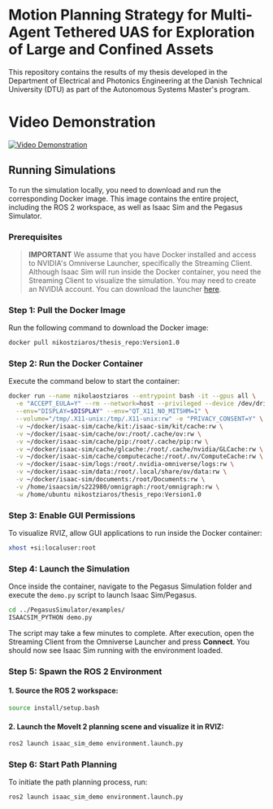 # Motion Planning Strategy for Multi-Agent Tethered UAS for Exploration of Large and Confined Assets

This repository contains the results of my thesis developed in the Department of Electrical and Photonics Engineering at the Danish Technical University (DTU) as part of the Autonomous Systems Master's program.

# Video Demonstration


[![Video Demonstration](https://youtu.be/2MsdKgXXRzo.jpg)](https://youtu.be/2MsdKgXXRzo)


## Running Simulations

To run the simulation locally, you need to download and run the corresponding Docker image. This image contains the entire project, including the ROS 2 workspace, as well as Isaac Sim and the Pegasus Simulator.

### Prerequisites

> **IMPORTANT** We assume that you have Docker installed and access to NVIDIA's Omniverse Launcher, specifically the Streaming Client. Although Isaac Sim will run inside the Docker container, you need the Streaming Client to visualize the simulation. You may need to create an NVIDIA account. You can download the launcher [here](https://developer.nvidia.com/omniverse#section-getting-started).

### Step 1: Pull the Docker Image

Run the following command to download the Docker image:

```sh
docker pull nikostziaros/thesis_repo:Version1.0
```

### Step 2: Run the Docker Container

Execute the command below to start the container:

```sh
docker run --name nikolaostziaros --entrypoint bash -it --gpus all \
  -e "ACCEPT_EULA=Y" --rm --network=host --privileged --device /dev/dri \
  --env="DISPLAY=$DISPLAY" --env="QT_X11_NO_MITSHM=1" \
  --volume="/tmp/.X11-unix:/tmp/.X11-unix:rw" -e "PRIVACY_CONSENT=Y" \
  -v ~/docker/isaac-sim/cache/kit:/isaac-sim/kit/cache:rw \
  -v ~/docker/isaac-sim/cache/ov:/root/.cache/ov:rw \
  -v ~/docker/isaac-sim/cache/pip:/root/.cache/pip:rw \
  -v ~/docker/isaac-sim/cache/glcache:/root/.cache/nvidia/GLCache:rw \
  -v ~/docker/isaac-sim/cache/computecache:/root/.nv/ComputeCache:rw \
  -v ~/docker/isaac-sim/logs:/root/.nvidia-omniverse/logs:rw \
  -v ~/docker/isaac-sim/data:/root/.local/share/ov/data:rw \
  -v ~/docker/isaac-sim/documents:/root/Documents:rw \
  -v /home/isaacsim/s222980/omnigraph:/root/omnigraph:rw \
  -w /home/ubuntu nikostziaros/thesis_repo:Version1.0
```

### Step 3: Enable GUI Permissions

To visualize RVIZ, allow GUI applications to run inside the Docker container:

```sh
xhost +si:localuser:root
```

### Step 4: Launch the Simulation

Once inside the container, navigate to the Pegasus Simulation folder and execute the `demo.py` script to launch Isaac Sim/Pegasus.

```sh
cd ../PegasusSimulator/examples/
ISAACSIM_PYTHON demo.py
```

The script may take a few minutes to complete. After execution, open the Streaming Client from the Omniverse Launcher and press **Connect**. You should now see Isaac Sim running with the environment loaded.

### Step 5: Spawn the ROS 2 Environment

#### 1. Source the ROS 2 workspace:

```sh
source install/setup.bash
```

#### 2. Launch the MoveIt 2 planning scene and visualize it in RVIZ:

```sh
ros2 launch isaac_sim_demo environment.launch.py
```

### Step 6: Start Path Planning

To initiate the path planning process, run:

```sh
ros2 launch isaac_sim_demo environment.launch.py
```


